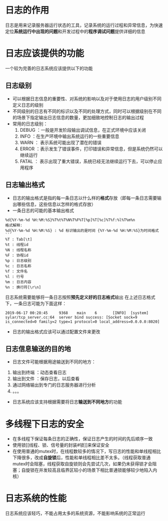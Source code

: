 # 日志的作用
日志是用来记录服务器运行状态的工具，记录系统的运行过程和异常信息，为快速定位**系统运行中出现的问题**和开发过程中的**程序调试问题**提供详细的信息
# 日志应该提供的功能
一个较为完善的日志系统应该提供以下的功能
## 日志级别
- 可以根据日志信息的重要性、对系统的影响以及对于使用日志的用户级别不同定义日志的级别
- 不同级别的日志有不同的标识以及不同的处理方式，同时可以根据级别在不同的场景下指定输出日志信息的数量，更加细致地控制日志的输出过程
- 常用的日志级别：
	1. DEBUG  ：一般是开发阶段输出调试信息，在正式环境中应该关闭
	2. INFO ：在生产环境中输出系统运行的一些重要信息
	3. WARN ： 表示系统可能出现了潜在的错误
	4. ERROR ：表示发生了错误事件，打印错误和异常信息，但是系统仍然可以继续运行
	5. FATAL ： 表示出现了重大错误，系统已经无法继续运行下去，可以停止应用程序
## 日志输出格式
- 日志的输出格式是指的每一条日志以什么样的**格式**存放（即每一条日志需要输出哪些信息，这些信息以怎样的格式存放）
- 一条日志的可能的基本输出格式
```
%d{%Y-%m-%d %H:%M:%S}%T%t%T%N%T%F%T[%p]%T[%c]%T%f:%l%T%m%n
格式解释:
%d{%Y-%m-%d %H:%M:%S} : %d 标识输出的是时间 {%Y-%m-%d %H:%M:%S}为时间格式```
%T : Tab[\t]            
%t : 线程id            
%N : 线程名称           
%F : 协程id           
%p : 日志级别            
%c : 日志名称          
%f : 文件名          
%l : 行号             
%m : 日志内容           
%n : 换行符[\r\n]      
```
日志系统需要能够将一条日志按照**预先定义好的日志格式**输出
在上述日志格式下，一条日志可能为下面这样：
```
2019-06-17 00:28:45     9368    main    6       [INFO]  [system]        sylar/tcp_server.cc:64  server bind success: [Socket sock=9 is_connected=0 family=2 type=1 protocol=0 local_address=0.0.0.0:8020]
```
- 日志的输出格式应该可以通过配置文件来更改
## 日志信息输送的目的地
- 日志文件可能根据用途输送到不同的地方：
1. 输出到终端 ：动态查看日志
2. 输出到文件 ：保存日志，以后查看
3.  通过网络输出到专门的日志服务器进行分析
4.  。。。
- 日志系统应该支持根据需要将日志**输送到不同地方**的功能

# 多线程下日志的安全
- 在多线程下保证每条日志的正确性，保证日志产生的时间的先后顺序一致
- 使用锁[[线程、锁、信号量的封装#锁]]来保证安全
- 在使用普通的mutex时，在线程数较多的情况下，写日志的性能和单线程相比下降很多，改成**自旋锁**后，性能和单线程相比差不太多。（线程获取普通mutex时会阻塞，线程获取自旋锁则会先尝试几次，如果仍未获得锁才会阻塞；自旋锁在并发较高且临界区较小的场景下相比普通锁能够较少地陷入内核）
# 日志系统的性能
日志系统应该轻巧，不能占用太多的系统资源，不能影响系统的正常运行
